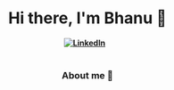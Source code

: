 <h1 align="center"><b>Hi there, I'm Bhanu 🌟</h1>
<div align="center">
<a href="https://www.linkedin.com/in/bhanuprakash1606/"><img src="https://img.shields.io/badge/-LinkedIn-blue?style=for-the-badge&logo=appveyor" alt="LinkedIn" /></a>&nbsp;
<a href=""><img src="https://img.shields.io/badge/-Portfolio-important?style=for-the-badge&logo=appveyor" alt="" /></a>&nbsp;
</div>

<br />

<h3 align="center">About me 📃</h3>

